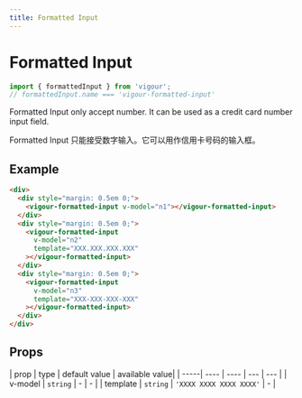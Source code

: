 ```yaml
---
title: Formatted Input
---
```


# Formatted Input

```javascript
import { formattedInput } from 'vigour';
// formattedInput.name === 'vigour-formatted-input'
```

Formatted Input only accept number. It can be used as a credit card number input field.

Formatted Input 只能接受数字输入。它可以用作信用卡号码的输入框。

## Example

<formatted-input-example-1></formatted-input-example-1>

```html
<div>
  <div style="margin: 0.5em 0;">
    <vigour-formatted-input v-model="n1"></vigour-formatted-input>
  </div>
  <div style="margin: 0.5em 0;">
    <vigour-formatted-input
      v-model="n2"
      template="XXX.XXX.XXX.XXX"
    ></vigour-formatted-input>
  </div>
  <div style="margin: 0.5em 0;">
    <vigour-formatted-input
      v-model="n3"
      template="XXX-XXX-XXX-XXX"
    ></vigour-formatted-input>
  </div>
</div>
```

## Props

| prop | type | default value | available value|
| -----| ---- | ---- | --- | --- |
| v-model | `string` | - | - |
| template | `string` | `'XXXX XXXX XXXX XXXX'` | - |